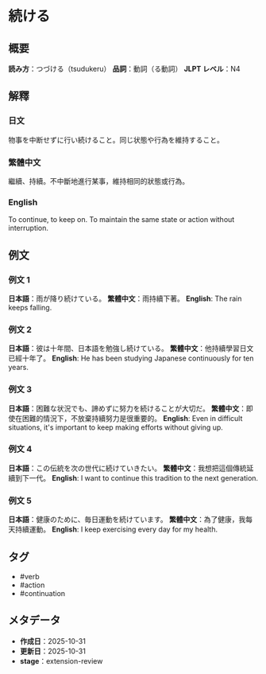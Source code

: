 # 続ける

## 概要

**読み方**：つづける（tsudukeru）
**品詞**：動詞（る動詞）
**JLPT レベル**：N4

## 解釋

### 日文

物事を中断せずに行い続けること。同じ状態や行為を維持すること。

### 繁體中文

繼續、持續。不中斷地進行某事，維持相同的狀態或行為。

### English

To continue, to keep on. To maintain the same state or action without interruption.

## 例文

### 例文 1
**日本語**：雨が降り続けている。
**繁體中文**：雨持續下著。
**English**: The rain keeps falling.

### 例文 2
**日本語**：彼は十年間、日本語を勉強し続けている。
**繁體中文**：他持續學習日文已經十年了。
**English**: He has been studying Japanese continuously for ten years.

### 例文 3
**日本語**：困難な状況でも、諦めずに努力を続けることが大切だ。
**繁體中文**：即使在困難的情況下，不放棄持續努力是很重要的。
**English**: Even in difficult situations, it's important to keep making efforts without giving up.

### 例文 4
**日本語**：この伝統を次の世代に続けていきたい。
**繁體中文**：我想把這個傳統延續到下一代。
**English**: I want to continue this tradition to the next generation.

### 例文 5
**日本語**：健康のために、毎日運動を続けています。
**繁體中文**：為了健康，我每天持續運動。
**English**: I keep exercising every day for my health.

## タグ

- #verb
- #action
- #continuation

## メタデータ

- **作成日**：2025-10-31
- **更新日**：2025-10-31
- **stage**：extension-review
